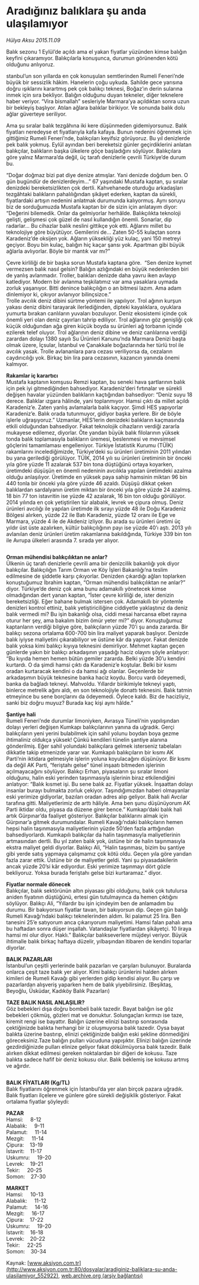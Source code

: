 # Aradığınız balıklara şu anda ulaşılamıyor

*Hülya Aksu 2015.11.09*

<div class="pNewsDetailMainContent ctx_content" itemprop="articleBody">
 <p>
  Balık sezonu 1 Eylül’de açıldı ama el yakan fiyatlar yüzünden kimse balığın keyfini çıkaramıyor. Balıkçılarla konuşunca, durumun görünenden kötü olduğunu anlıyoruz.
 </p>
 <p>
  stanbul’un son yıllarda en çok konuşulan semtlerinden Rumeli Feneri’nde büyük bir sessizlik hâkim. Hanelerin çoğu uykuda. Sahilde gece yarısına doğru ışıklarını karartmış pek çok balıkçı teknesi, Boğaz’ın derin sularına inmek için sıra bekliyor. Balığın olduğunu duyan tekneler, diğer teknelere haber veriyor. “Vira bismallah” sesleriyle Marmara’ya açıldıktan sonra uzun bir bekleyiş başlıyor. Atılan ağlara balıklar birikiyor. Ve sonunda balık dolu ağlar güverteye seriliyor.
 </p>
 <p>
  Ama şu sıralar balık tezgâhına iki kere düşünmeden gidemiyorsunuz. Balık fiyatları neredeyse et fiyatlarıyla kafa kafaya. Bunun nedenini öğrenmek için gittiğimiz Rumeli Feneri’nde, balıkçıları keyifsiz görüyoruz. Bu yıl denizlerde pek balık yokmuş. Eylül ayından beri bereketsiz günler geçirdiklerini anlatan balıkçılar, balıkların başka ülkelere göçe başladığını söylüyor. Balıkçılara göre yalnız Marmara’da değil, üç tarafı denizlerle çevrili Türkiye’de durum bu.
 </p>
 <p>
  “Doğar doğmaz bizi pat diye denize atmışlar. Yani denizde doğdum ben. O gün bugündür de denizlerdeyim...” 67 yaşındaki Mustafa kaptan, şu sıralar denizdeki bereketsizlikten çok dertli. Kahvehanede oturduğu arkadaşları tezgâhtaki balıkların pahalılığından şikâyet ederken, kaptan da sürekli, fiyatlardaki artışın nedenini anlatmak durumunda kalıyormuş. Aynı soruyu biz de sorduğumuzda Mustafa kaptan bir de sizin için anlatayım diyor: “Değerini bilemedik. Onlar da gelmiyorlar herhâlde. Balıkçılıkta teknoloji gelişti, gelişmesi çok güzel de nasıl kullandığın önemli. Sonarlar, dip radarlar... Bu cihazlar balık neslini gittikçe yok etti. Ağlarını millet bu teknolojiye göre büyütüyor. Gemilerini de... Zaten 50-55 kulaçtan sonra Karadeniz’de oksijen yok. Ağların yüksekliği yüz kulaç, yani 150 metreyi geçiyor. Boyu bin kulaç, balığın hiç kaçar şansı yok. Apartman gibi büyük ağlarla avlıyorlar. Böyle bir mantık var mı?”
 </p>
 <p>
  Çevre kirliliği de bir başka sorun Mustafa kaptana göre.  “Sen denize kıymet vermezsen balık nasıl gelsin? Balığın azlığındaki en büyük nedenlerden biri de yanlış avlanmadır. Troller, balıkları denizde daha yavru iken avlayıp katlediyor. Modern bir avlanma teşkilatımız var ama yasaklara uymada zorluk yaşanıyor. Bitti denince balıkçılığın o an bitmesi lazım. Ama adam dinlemiyor ki, çıkıyor avlanıyor bilinçsizce.”
  <br/>
  Trolle avcılık deniz dibini sürtme yöntemi ile yapılıyor. Trol ağının kurşun yakası deniz dibini tarayarak ilerlediğinden, dipteki kayalıklara, oyuklara yumurta bırakan canlıların yuvaları bozuluyor. Deniz ekosistemi içinde çok önemli yeri olan deniz çayırları tahrip ediliyor. Trol ağlarının göz genişliği çok küçük olduğundan ağa giren küçük boyda su ürünleri ağ torbanın içinde ezilerek telef oluyor. Trol ağlarının deniz dibine ve deniz canlılarına verdiği zarardan dolayı 1380 sayılı Su Ürünleri Kanunu’nda Marmara Denizi başta olmak üzere, İçsular, İstanbul ve Çanakkale boğazlarında her türlü trol ile avcılık yasak. Trolle avlananlara para cezası veriliyorsa da, cezaların caydırıcılığı yok. Birkaç bin lira para cezasının, kazancın yanında önemi kalmıyor.
 </p>
 <p>
  <strong>
   Rakamlar iç karartıcı
  </strong>
  <br/>
  Mustafa kaptanın komşusu Remzi kaptan, bu seneki hava şartlarının balık için pek iyi gitmediğinden bahsediyor. Karadeniz’deri fırtınalar ve sürekli değişen havalar yüzünden balıkların kaçtığından bahsediyor: “Deniz suyu 18 derece. Balıklar ızgara hâlinde, yani toplanmıyor. Hamsi çıktı da millet açıldı Karadeniz’e. Zaten yanlış avlamalarla balık kaçıyor. Şimdi HES yapıyorlar Karadeniz’e. Balık orada tutunmuyor, gidiyor başka yerlere. Bir de böyle işlerle uğraşıyoruz.” Uzmanlar, HES’lerin denizdeki balıkların kaçmasında etkili olduğundan bahsediyor. Fakat teknolojik cihazların verdiği zararla mukayese edilemez, diyorlar. Öte yandan büyük balık filolarının yüksek tonda balık toplamasıyla balıkların üremesi, beslenmesi ve mevsimsel göçlerini tamamlaması engelleniyor. Türkiye İstatistik Kurumu (TÜİK) rakamlarını incelediğimizde, Türkiye’deki su ürünleri üretiminin 2011 yılından bu yana gerilediği görülüyor. TÜİK, 2014 yılı su ürünleri üretiminin bir önceki yıla göre yüzde 11 azalarak 537 bin tona düştüğünü ortaya koyarken, üretimdeki düşüşün en önemli nedeninin avcılıkla yapılan üretimdeki azalma olduğu anlaşılıyor. Üretimde en yüksek paya sahip hamsinin miktarı 96 bin 440 tonla bir önceki yıla göre yüzde 46 azaldı. Düşüşü dikkat çeken balıklardan sardalyanın üretim miktarı bir önceki yıla göre yüzde 24 azalmış. 18 bin 77 ton istavritin ise yüzde 42 azalarak, 16 bin ton olduğu görülüyor. 2014 yılında en çok yetiştirilen tür alabalık, levrek ve çipura olmuş. Deniz ürünleri avcılığı ile yapılan üretimde ilk sırayı yüzde 48 ile Doğu Karadeniz Bölgesi alırken, yüzde 22 ile Batı Karadeniz, yüzde 12 oranı ile Ege ve Marmara, yüzde 4 ile de Akdeniz izliyor. Bu arada su ürünleri üretimi üç yıldır üst üste azalırken, kültür balıkçılığının payı ise yüzde 40’ı aştı. 2013 yılı avlanılan deniz ürünleri üretim rakamlarına bakıldığında, Türkiye 339 bin ton ile Avrupa ülkeleri arasında 7. sırada yer alıyor.
 </p>
 <p>
  <img alt="" src="http://web.archive.org/web/20151112135723im_/http://medya.aksiyon.com.tr//aksiyon/2015/11/09/572968.jpg "/>
 </p>
 <p>
  <strong>
   Orman mühendisi balıkçılıktan ne anlar?
  </strong>
  <br/>
  Ülkenin üç tarafı denizlerle çevrili ama bir denizcilik bakanlığı yok diyor balıkçılar. Balıkçılığın Tarım Orman ve Köy İşleri Bakanlığı’na teslim edilmesine de şiddetle karşı çıkıyorlar. Denizden çıkardığı ağları toplarken konuştuğumuz İbrahim kaptan, “Orman mühendisi balıkçılıktan ne anlar?” diyor. Türkiye’de deniz çok ama bunu adamakıllı yönetecek kimse olmadığından dert yanan kaptan, “İster çevre kirliliği de, ister denizin bereketsizliği. Eğer bahane bulmak istersen çok. Adamakıllı bir yöntemle denizleri kontrol ettiniz, balık yetiştiriciliğine ciddiyetle yaklaştınız da deniz balık vermedi mi? Bu işin bakanlığı olsa, ciddi mesai harcansa elbet rayına oturur her şey, ama bakalım bizim ömür yeter mi?” diyor. Konuştuğumuz kaptanların verdiği bilgiye göre, balıkçıların yüzde 70’i şu anda zararda. Bir balıkçı sezona ortalama 600-700 bin lira maliyet yaparak başlıyor. Denizde balık iyiyse maliyetini çıkarabiliyor ve üstüne kâr da yapıyor. Fakat denizde balık yoksa kimi balıkçı kıyıya teknesini demirliyor. Mehmet kaptan geçen günlerde yakın bir balıkçı arkadaşının yaşadığı haciz olayını şöyle anlatıyor: “Bu kıyıda hemen hemen bütün gemiler zararda. Belki yüzde 30’u kendini kurtardı. O da şimdi hamsi çıktı da Karadeniz’e koştular. Belki bir kısmı oradan kurtaracak kendini o da hamsi ağı olanlar. Geçenlerde bir arkadaşımın büyük teknesine banka haciz koydu. Borcu vardı ödeyemedi, banka da bağladı tekneyi. Mahvoldu. Yıllardır birikimiyle tekneyi yaptı, binlerce metrelik ağını aldı, en son teknolojiyle donattı teknesini. Balık tatmin etmeyince bu sene borçlarını da ödeyemedi. Öylece kaldı. Biz de hacizliyiz, sanki biz doğru muyuz? Burada kaç kişi aynı hâlde.”
 </p>
 <p>
  <strong>
   Şantiye hali
  </strong>
  <br/>
  Rumeli Feneri’nde durumlar limoniyken, Avrasya Tüneli’nin yapılışından dolayı yerleri değişen Kumkapı balıkçılarının yanına da uğradık. Gerçi balıkçıların yeni yerini bulabilmek için sahil yolunu boydan boya gezme ihtimaliniz oldukça yüksek! Çünkü kendileri tünelin şantiye alanına gönderilmiş. Eğer sahil yolundaki balıkçılara gelmek isterseniz tabelaları dikkatle takip etmenizde yarar var. Kumkapılı balıkçıların bir kısmı AK Parti’nin iktidara gelmesiyle işlerin yoluna koyulacağını düşünüyor. Bir kısmı da değil AK Parti, “feriştahı gelse” tünel inşaatı bitmeden işlerinin açılmayacağını söylüyor. Balıkçı Erhan, piyasaların şu sıralar limoni olduğunu, halin eski yerinden taşınmasıyla işlerinin biraz etkilendiğini anlatıyor: “Balık kısmet işi. Bu sene balık az. Fiyatlar yüksek. İnşaattan dolayı insanlar burayı bulmakta zorluk çekiyor. Taşındığımızdan haberi olmayanlar eski yerimize gidiyorlar, bazıları oradan adres alıp geliyor. Balık hali Avcılar tarafına gitti. Maliyetlerimiz de arttı hâliyle. Ama ben şunu düşünüyorum AK Parti iktidar oldu, piyasa da düzene girer bence.” Kumkapı’daki balık hali artık Gürpınar’da faaliyet gösteriyor. Balıkçılar balıklarını almak için Gürpınar’a gitmek durumundalar. Rumeli Kavağı’ndaki balıkçıların hemen hepsi halin taşınmasıyla maliyetlerinin yüzde 50’den fazla arttığından bahsediyorlardı. Kumkapılı balıkçılar da halin taşınmasıyla maliyetlerinin artmasından dertli. Bu yıl zaten balık yok, üstüne bir de halin taşınmasıyla ekstra maliyet geldi diyorlar. Balıkçı Ali, “Halin taşınması, bizim bu şantiye gibi yerde satış yapmaya çalışmamız çok kötü oldu. Geçen yıla göre yarıdan fazla zarar ettik. Üstüne bir de maliyetler geldi. Yani şu piyasadakilerin ancak yüzde 20’si kâr ediyordur. Eski yerimize taşınmayı dört gözle bekliyoruz. Yoksa burada feriştahı gelse bizi kurtaramaz.” diyor.
 </p>
 <p>
  <strong>
   Fiyatlar normale dönecek
  </strong>
  <br/>
  Balıkçılar, balık sektörünün altın piyasası gibi olduğunu, balık çok tutulursa aniden fiyatının düştüğünü, ertesi gün tutulmayınca da hemen çıktığını söylüyor. Balıkçı Ali, “Yıllardır bu işin içindeyim ben de anlamadım bu durumu. Bir bakıyorsun fiyatlar tavan, bir bakıyorsun dip. Geçen gün balığı Rumeli Kavağı’ndaki balıkçı teknelerinden aldım. İki palamut 25 lira. Ben tanesini 25’e satıyorum anca çıkarıyorum maliyetimi. Hamsi falan pahalı ama bu haftadan sonra düşer inşallah. Vatandaşlar fiyatlardan şikâyetçi. 10 liraya hamsi mi olur diyor. Haklı.” Balıkçılar balıkseverlere müjdeyi veriyor. Büyük ihtimalle balık birkaç haftaya düzelir, yılbaşından itibaren de kendini toparlar diyorlar.
 </p>
 <p>
  <strong>
   BALIK PAZARLARI
  </strong>
  <br/>
  İstanbul’un çeşitli yerlerinde balık pazarları ve çarşıları bulunuyor. Buralarda onlarca çeşit taze balık yer alıyor. Kimi balıkçı ürünlerini halden alırken kimileri de Rumeli Kavağı gibi yerlerden gidip kendisi alıyor. Bu çarşı ve pazarlardan alışveriş yaparken hem de balık yiyebilirsiniz. (Beşiktaş, Beyoğlu, Üsküdar, Kadıköy Balık Pazarları)
 </p>
 <p>
  <strong>
   TAZE BALIK NASIL ANLAŞILIR?
  </strong>
  <br/>
  Göz bebekleri dışa doğru bombeli balık tazedir. Bayat balığın ise göz bebekleri çökmüş, gözleri mat ve donuktur. Solungaçları kırmızı ise taze, kiremit rengi ise bayattır. Balığın üzerine elinizi bastırıp sonrasında çektiğinizde balıkta herhangi bir iz oluşmuyorsa balık tazedir. Oysa bayat balıkta üzerine bastırıp, elinizi çektiğinizde balığın eski şekline dönmediğini göreceksiniz.Taze balığın pulları vücuduna yapışıktır. Elinizi balığın üzerinde gezdirdiğinizde pulları elinize geliyor fakat dökülmüyorsa balık tazedir. Balık alırken dikkat edilmesi gereken noktalardan bir diğeri de kokusu. Taze balıkta sadece hafif bir deniz kokusu olur. Balık beklemiş ise kokusu artmış ve ağırdır.
 </p>
 <p>
  <img alt="" src="http://web.archive.org/web/20151112135723im_/http://medya.aksiyon.com.tr//aksiyon/2015/11/09/572969.jpg "/>
 </p>
 <p>
  <strong>
   BALIK FİYATLARI (Kg/TL)
  </strong>
  <br/>
  Balık fiyatlarını öğrenmek için İstanbul’da yer alan birçok pazara uğradık. Balık fiyatları ilçelere ve günlere göre sürekli değişiklik gösteriyor. Fakat ortalama fiyatlar şöyleydi:
 </p>
 <p>
  <strong>
   PAZAR
  </strong>
  <br/>
  Hamsi:     8-12
  <br/>
  Alabalık:     9-11
  <br/>
  Palamut:     11-14
  <br/>
  Mezgit:     11-14
  <br/>
  Çipura:    13-19
  <br/>
  İstavrit:    11-17
  <br/>
  Uskumru:     19-20
  <br/>
  Levrek:    19-21
  <br/>
  Tekir:     20-25
  <br/>
  Somon:    27-30
 </p>
 <p>
  <strong>
   MARKET
  </strong>
  <br/>
  Hamsi:     10-13
  <br/>
  Alabalık:     11-12
  <br/>
  Palamut:     14-16
  <br/>
  Mezgit:     16-17
  <br/>
  Çipura:    17-22
  <br/>
  Uskumru:     19-20
  <br/>
  İstavrit:    16-18
  <br/>
  Levrek:    20-22
  <br/>
  Tekir:     22-25
  <br/>
  Somon:    30-34
 </p>
 <p>
 </p>
</div>


Kaynak: [www.aksiyon.com.tr](http://www.aksiyon.com.tr:80/dosyalar/aradiginiz-baliklara-su-anda-ulasilamiyor_552922), [web.archive.org (arşiv bağlantısı)](http://web.archive.org/web/20151112135723/http://www.aksiyon.com.tr:80/dosyalar/aradiginiz-baliklara-su-anda-ulasilamiyor_552922)
